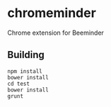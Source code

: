 chromeminder
============

Chrome extension for Beeminder

Building
--------

    npm install
    bower install
    cd test
    bower install
    grunt
